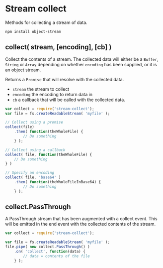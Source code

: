 # Stream collect

Methods for collecting a stream of data.

```bash
npm install object-stream
```

## collect( stream, [encoding], [cb] )

Collect the contents of a stream.  The collected data will either be a `Buffer`, `String` or `Array` depending on whether `encoding` has been supplied, or it is an object stream.

Returns a `Promise` that will resolve with the collected data.

* `stream` the stream to collect
* `encoding` the encoding to return data in
* `cb` a callback that will be called with the collected data. 


```js
var collect = require('stream-collect');	
var file = fs.createReadableStream( 'myfile' );

// Collect using a promise
collect(file)
	.then( function(theWholeFile) {
		// Do something
	} );

// Collect using a callback
collect( file, function(theWholeFile) {
	// Do something
} )

// Specify an encoding
collect( file, 'base64' )
	.then( function(theWholeFileInBase64) {
		// Do something
	} );
```

## collect.PassThrough

A PassThrough stream that has been augmented with a collect event.  This will be emitted in the end event with the collected contents of the stream.

```js
var collect = require('stream-collect');

var file = fs.createReadableStream( 'myfile' );
file.pipe( new collect.PassThrough() )
	.on( 'collect', function(data) {
		// data = contents of the file
	} );
```
